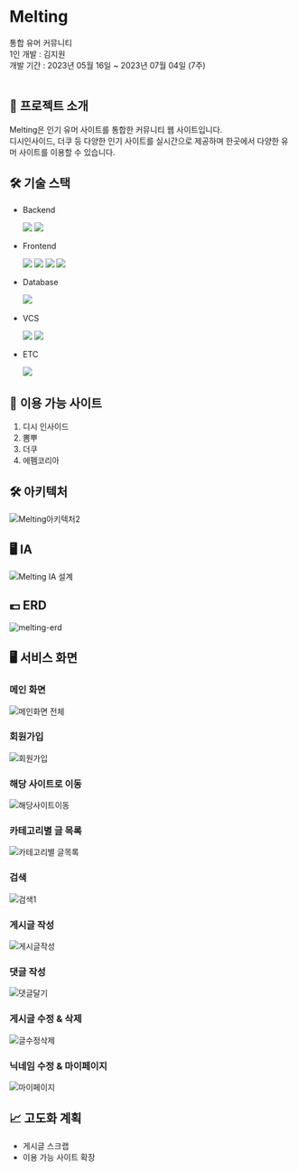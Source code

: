 # Melting
통합 유머 커뮤니티<br>
1인 개발 : 김지원<br>
개발 기간 :  2023년 05월 16일 ~ 2023년 07월 04일 (7주)<br><br>

## 📃 프로젝트 소개
Melting은 인기 유머 사이트를 통합한 커뮤니티 웹 사이트입니다.<br>
디시인사이드, 더쿠 등 다양한 인기 사이트를 실시간으로 제공하며 한곳에서 다양한 유머 사이트를 이용할 수 있습니다.


## 🛠 기술 스택
- <div>Backend </div>
&nbsp;&nbsp;&nbsp;&nbsp;&nbsp;
<img src="https://img.shields.io/badge/Spring-6DB33F?style=flat&logo=spring&logoColor=white">
<img src="https://img.shields.io/badge/SpringBoot-green?style=flat&logo=SpringBoot&logoColor=white"/>

- <div>Frontend </div>
&nbsp;&nbsp;&nbsp;&nbsp;&nbsp;
<img src="https://img.shields.io/badge/HTML-red?style=flat&logo=html5&logoColor=white"/>
<img src="https://img.shields.io/badge/CSS-blue?style=flat&logo=css3&logoColor=white"/>
<img src="https://img.shields.io/badge/JavaScript-yellow?style=flat&logo=JavaScript&logoColor=black"/>
<img src="https://img.shields.io/badge/jQuery-blue?style=flat&logo=jquery&logoColor=black"/>

- <div>Database </div>
&nbsp;&nbsp;&nbsp;&nbsp;&nbsp;
<img src="https://img.shields.io/badge/oracle-F80000?style=flat&logo=oracle&logoColor=white">

- <div>VCS</div>
&nbsp;&nbsp;&nbsp;&nbsp;&nbsp;
<img src="https://img.shields.io/badge/Git-F05032?style=flat&logo=git&logoColor=white"/>
<img src="https://img.shields.io/badge/GitHub-black?style=flat&logo=github&logoColor=white"/>

- <div>ETC</div>
&nbsp;&nbsp;&nbsp;&nbsp;&nbsp;
<img src="https://img.shields.io/badge/Notion-white?style=flat&logo=Notion&logoColor=black"/>


## 📍 이용 가능 사이트
1. 디시 인사이드
2. 뽐뿌
3. 더쿠
4. 에펨코리아

## 🛠 아키텍처
![Melting아키텍처2](https://github.com/jijiji1299/Melting-Web/assets/116232841/226e3978-dc00-4441-a175-46925050b8c2)

## 🖥 IA
![Melting IA 설계](https://github.com/jijiji1299/Melting-Web/assets/116232841/6a53e212-4125-458a-ad4e-9624afc1056e)

## 💷 ERD
![melting-erd](https://github.com/jijiji1299/Melting-Web/assets/116232841/b53fc858-c8da-444d-809c-a0364a5b5365)


## 🖥 서비스 화면
### 메인 화면
![메인화면 전체](https://github.com/jijiji1299/Melting-Web/assets/116232841/e5d2f0d0-c6c9-4858-88d2-4f7ebcd91f78)

### 회원가입
![회원가입](https://github.com/jijiji1299/Melting-Web/assets/116232841/8b7ac484-a001-454b-bc92-9bc264936511)

### 해당 사이트로 이동
![해당사이트이동](https://github.com/jijiji1299/Melting-Web/assets/116232841/aad5ebe6-ee47-490e-8df4-32db5d79ff1d)

### 카테고리별 글 목록
![카테고리별 글목록](https://github.com/jijiji1299/Melting-Web/assets/116232841/b436d9e4-9c62-47a9-b745-a977f1d434c5)

### 검색
![검색1](https://github.com/jijiji1299/Melting-Web/assets/116232841/b6d6712d-9ea8-496c-86b0-47588279ce8b)

### 게시글 작성
![게시글작성](https://github.com/jijiji1299/Melting-Web/assets/116232841/138fa9f8-7ea0-4d03-9d42-a54215652cc2)

### 댓글 작성
![댓글달기](https://github.com/jijiji1299/Melting-Web/assets/116232841/b767b5dc-8f0b-4d90-80ee-b0662dba0128)

### 게시글 수정 & 삭제
![글수정삭제](https://github.com/jijiji1299/Melting-Web/assets/116232841/53c7d23b-0bab-4c62-9e60-826766152908)

### 닉네임 수정 & 마이페이지
![마이페이지](https://github.com/jijiji1299/Melting-Web/assets/116232841/200c219c-eaa9-41fa-90c6-19383c66a3c6)



## 📈 고도화 계획
- 게시글 스크랩
- 이용 가능 사이트 확장


